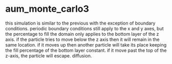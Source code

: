 aum_monte_carlo3
================
this simulation is similar to the previous with the exception of 
boundary conditions. periodic boundary conditions still apply to the
x and y axes, but the percentage to fill the domain only applies to 
the bottom layer of the z axis. if the particle tries to move below
the z axis then it will remain in the same location. if it moves up
then another particle will take its place keeping the fill percentage
of the bottom layer constant. if it move past the top of the z-axis,
the particle will escape. diffusion.
